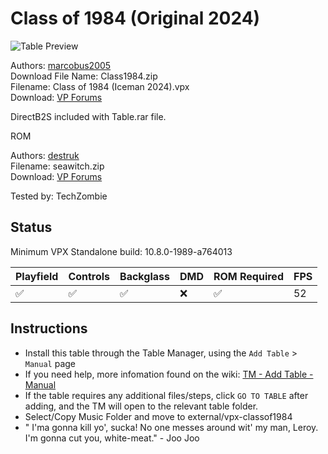 # Class of 1984 (Original 2024)

![Table Preview](../../images/vpx-classof1984.png)

Authors: [marcobus2005](https://vpuniverse.com/profile/53087-marcobus2005/)  
Download File Name: Class1984.zip  
Filename: Class of 1984 (Iceman 2024).vpx  
Download: [VP Forums](https://vpuniverse.com/files/file/19146-class-of-1984-backglass-und-pup-version/)

DirectB2S included with Table.rar file. 

ROM 

Authors: [destruk](https://www.vpforums.org/index.php?showuser=5)  
Filename: seawitch.zip  
Download: [VP Forums](https://www.vpforums.org/index.php?app=downloads&showfile=742)

Tested by: TechZombie

## Status 

Minimum VPX Standalone build: 10.8.0-1989-a764013

| Playfield | Controls | Backglass | DMD | ROM Required | FPS | 
|-----------|----------|-----------|-----|--------------|-----|
| :white_check_mark: | :white_check_mark: | :white_check_mark: | :x: | :white_check_mark: | 52 |

## Instructions

- Install this table through the Table Manager, using the `Add Table` > `Manual` page
- If you need help, more infomation found on the wiki: [TM - Add Table - Manual](https://github.com/LegendsUnchained/vpx-standalone-alp4k/wiki/%5B04%5D-%F0%9F%A7%A1-TM-%E2%80%90-Other-Features#add-table---manual)
- If the table requires any additional files/steps, click `GO TO TABLE` after adding, and the TM will open to the relevant table folder.
- Select/Copy Music Folder and move to external/vpx-classof1984
- " I'ma gonna kill yo', sucka! No one messes around wit' my man, Leroy. I'm gonna cut you, white-meat." - Joo Joo

